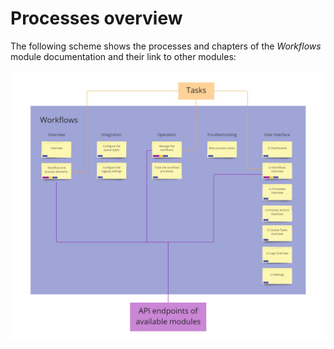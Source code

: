 # Processes overview

The following scheme shows the processes and chapters of the *Workflows* module documentation and their link to other modules:

![Process Workflows](../../Assets/Screenshots/ActindoWorkFlow/ProcessWorkflows.jpg "[Process Workflows]")
